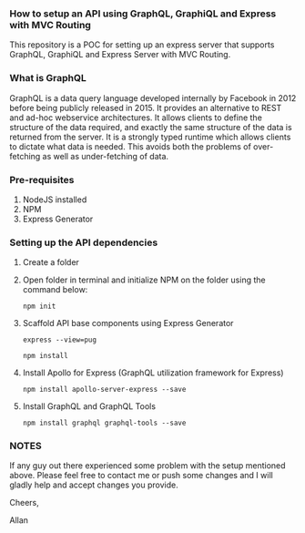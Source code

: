 ### How to setup an API using GraphQL, GraphiQL and Express with MVC Routing

This repository is a POC for setting up an express server that supports GraphQL, GraphiQL and Express Server with MVC Routing.

### What is GraphQL 

GraphQL  is a data query language developed internally by Facebook in 2012 before being publicly released in 2015. It provides an alternative to REST and ad-hoc webservice architectures. It allows clients to define the structure of the data required, and exactly the same structure of the data is returned from the server. It is a strongly typed runtime which allows clients to dictate what data is needed. This avoids both the problems of over-fetching as well as under-fetching of data.

### Pre-requisites

1. NodeJS installed
2. NPM
3. Express Generator

### Setting up the API dependencies

1. Create a folder
2. Open folder in terminal and initialize NPM on the folder using the command below:

   `npm init`

3. Scaffold API base components using Express Generator

   `express --view=pug`
   
   `npm install`

4. Install Apollo for Express (GraphQL utilization framework for Express)

   `npm install apollo-server-express --save`

5. Install GraphQL and GraphQL Tools

   `npm install graphql graphql-tools --save`
  
  
### NOTES

If any guy out there experienced some problem with the setup mentioned above. Please feel free to contact me or push some changes and I will gladly help and accept changes you provide.

Cheers,

Allan
